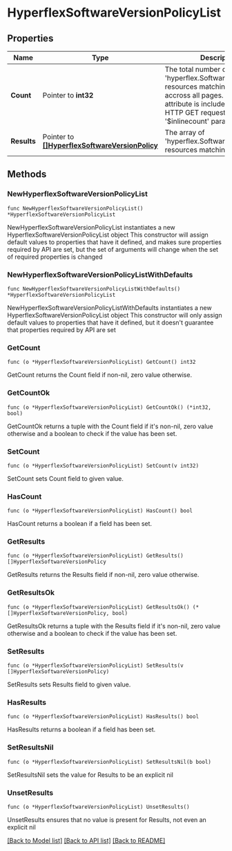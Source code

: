 # HyperflexSoftwareVersionPolicyList

## Properties

Name | Type | Description | Notes
------------ | ------------- | ------------- | -------------
**Count** | Pointer to **int32** | The total number of &#39;hyperflex.SoftwareVersionPolicy&#39; resources matching the request, accross all pages. The &#39;Count&#39; attribute is included when the HTTP GET request includes the &#39;$inlinecount&#39; parameter. | [optional] 
**Results** | Pointer to [**[]HyperflexSoftwareVersionPolicy**](HyperflexSoftwareVersionPolicy.md) | The array of &#39;hyperflex.SoftwareVersionPolicy&#39; resources matching the request. | [optional] 

## Methods

### NewHyperflexSoftwareVersionPolicyList

`func NewHyperflexSoftwareVersionPolicyList() *HyperflexSoftwareVersionPolicyList`

NewHyperflexSoftwareVersionPolicyList instantiates a new HyperflexSoftwareVersionPolicyList object
This constructor will assign default values to properties that have it defined,
and makes sure properties required by API are set, but the set of arguments
will change when the set of required properties is changed

### NewHyperflexSoftwareVersionPolicyListWithDefaults

`func NewHyperflexSoftwareVersionPolicyListWithDefaults() *HyperflexSoftwareVersionPolicyList`

NewHyperflexSoftwareVersionPolicyListWithDefaults instantiates a new HyperflexSoftwareVersionPolicyList object
This constructor will only assign default values to properties that have it defined,
but it doesn't guarantee that properties required by API are set

### GetCount

`func (o *HyperflexSoftwareVersionPolicyList) GetCount() int32`

GetCount returns the Count field if non-nil, zero value otherwise.

### GetCountOk

`func (o *HyperflexSoftwareVersionPolicyList) GetCountOk() (*int32, bool)`

GetCountOk returns a tuple with the Count field if it's non-nil, zero value otherwise
and a boolean to check if the value has been set.

### SetCount

`func (o *HyperflexSoftwareVersionPolicyList) SetCount(v int32)`

SetCount sets Count field to given value.

### HasCount

`func (o *HyperflexSoftwareVersionPolicyList) HasCount() bool`

HasCount returns a boolean if a field has been set.

### GetResults

`func (o *HyperflexSoftwareVersionPolicyList) GetResults() []HyperflexSoftwareVersionPolicy`

GetResults returns the Results field if non-nil, zero value otherwise.

### GetResultsOk

`func (o *HyperflexSoftwareVersionPolicyList) GetResultsOk() (*[]HyperflexSoftwareVersionPolicy, bool)`

GetResultsOk returns a tuple with the Results field if it's non-nil, zero value otherwise
and a boolean to check if the value has been set.

### SetResults

`func (o *HyperflexSoftwareVersionPolicyList) SetResults(v []HyperflexSoftwareVersionPolicy)`

SetResults sets Results field to given value.

### HasResults

`func (o *HyperflexSoftwareVersionPolicyList) HasResults() bool`

HasResults returns a boolean if a field has been set.

### SetResultsNil

`func (o *HyperflexSoftwareVersionPolicyList) SetResultsNil(b bool)`

 SetResultsNil sets the value for Results to be an explicit nil

### UnsetResults
`func (o *HyperflexSoftwareVersionPolicyList) UnsetResults()`

UnsetResults ensures that no value is present for Results, not even an explicit nil

[[Back to Model list]](../README.md#documentation-for-models) [[Back to API list]](../README.md#documentation-for-api-endpoints) [[Back to README]](../README.md)



